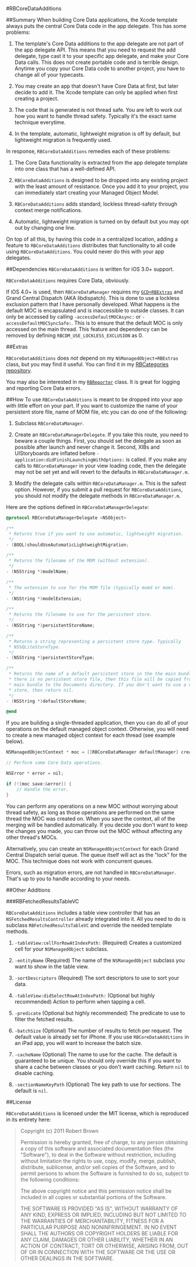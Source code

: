 #RBCoreDataAdditions

##Summary
When building Core Data applications, the Xcode template always puts the central Core Data code in the app delegate. This has some problems:

 1. The template's Core Data additions to the app delegate are not part of the app delegate API. This means that you need to request the add delegate, type cast it to your specific app delegate, and make your Core Data calls. This does not create portable code and is terrible design. Anytime you copy your Core Data code to another project, you have to change all of your typecasts. 
 
 2. You may create an app that doesn't have Core Data at first, but later decide to add it. The Xcode template can only be applied when first creating a project.
 
 3. The code that is generated is not thread safe. You are left to work out how you want to handle thread safety. Typically it's the exact same technique everytime. 
 
 4. In the template, automatic, lightweight migration is off by default, but lightweight migration is frequently used.
 
In response, `RBCoreDataAdditions` remedies each of these problems:

 1. The Core Data functionality is extracted from the app delegate template into one class that has a well-defined API.
 
 2. `RBCoreDataAdditions` is designed to be dropped into any existing project with the least amount of resistance. Once you add it to your project, you can immediately start creating your Managed Object Model. 
 
 3. `RBCoreDataAdditions` adds standard, lockless thread-safety through context merge notifications. 
 
 4. Automatic, lightweight migration is turned on by default but you may opt out by changing one line.

On top of all this, by having this code in a centralized location, adding a feature to `RBCoreDataAdditions` distributes that functionality to all code using `RBCoreDataAdditions`. You could never do this with your app delegates.

##Dependencies
`RBCoreDataAdditions` is written for iOS 3.0+ support.

`RBCoreDataAdditions` requires Core Data, obviously. 

If iOS 4.0+ is used, then `RBCoreDataManager` requires my [`GCD+RBExtras`][2] and Grand Central Dispatch (AKA libdispatch). This is done to use a lockless exclusion pattern that I have personally developed. What happens is the default MOC is encapsulated and is inaccessible to outside classes. It can only be accessed by calling `-accessDefaultMOCAsync:` or `-accessDefaultMOCSyncSafe:`. This is to ensure that the default MOC is only accessed on the main thread. This feature and dependency can be removed by defining `RBCDM_USE_LOCKLESS_EXCLUSION` as 0.

##Extras

`RBCoreDataAdditions` does *not* depend on my `NSManagedObject+RBExtras` class, but you may find it useful. You can find it in my [RBCategories repository][2]. 

You may also be interested in my [`RBReporter`][3] class. It is great for logging and reporting Core Data errors.

##How To use
`RBCoreDataAdditions` is meant to be dropped into your app with little effort on your part. If you want to customize the name of your persistent store file, name of MOM file, etc you can do one of the following: 

 1. Subclass `RBCoreDataManager`. 

 2. Create an `RBCoreDataManagerDelegate`. If you take this route, you need to beware a couple things. First, you should set the delegate as soon as possible after launch and never change it. Second, XIBs and UIStoryboards are inflated before `-application:didFinishLaunchingWithOptions:` is called. If you make any calls to `RBCoreDataManager` in your view loading code, then the delegate may not be set yet and will revert to the defaults in `RBCoreDataManager.m`.
 
 3. Modify the delegate calls within `RBCoreDataManager.m`. This is the safest option. However, if you submit a pull request for `RBCoreDataAdditions`, you should not modify the delegate methods in `RBCoreDataManager.m`.
 
Here are the options defined in `RBCoreDataManagerDelegate`:

```objective-c
@protocol RBCoreDataManagerDelegate <NSObject>

/**
 * Returns true if you want to use automatic, lightweight migration.
 */
- (BOOL)shouldUseAutomaticLightweightMigration;

/**
 * Returns the filename of the MOM (without extension).
 */
- (NSString *)modelName;

/**
 * The extension to use for the MOM file (typically momd or mom).
 */
- (NSString *)modelExtension;

/**
 * Returns the filename to use for the persistent store.
 */
- (NSString *)persistentStoreName;

/**
 * Returns a string representing a persistent store type. Typically 
 * NSSQLiteStoreType.
 */
- (NSString *)persistentStoreType;

/**
 * Returns the name of a default persistent store in the the main bundle. If 
 * there is no persistent store file, then this file will be copied from the 
 * main bundle to the Documents directory. If you don't want to use a default 
 * store, then return nil.
 */
- (NSString *)defaultStoreName;

@end
```

If you are building a single-threaded application, then you can do all of your operations on the default managed object context. Otherwise, you will need to create a new managed object context for each thread (see example below).

```objective-c
NSManagedObjectContext * moc = [[RBCoreDataManager defaultManager] createMoc];

// Perform some Core Data operations.

NSError * error = nil;

if (![moc save:&error]) {
	// Handle the error.
}
```

You can perform any operations on a new MOC without worrying about thread safety, as long as those operations are performed on the same thread the MOC was created on. When you save the context, all of the merging will be handled automatically. If you decide you don't want to keep the changes you made, you can throw out the MOC without affecting any other thread's MOCs. 

Alternatively, you can create an `NSManagedObjectContext` for each Grand Central Dispatch serial queue. The queue itself will act as the "lock" for the MOC. This technique does not work with concurrent queues.

Errors, such as migration errors, are not handled in `RBCoreDataManager`. That's up to you to handle according to your needs. 

##Other Additions

###RBFetchedResultsTableVC

`RBCoreDataAdditions` includes a table view controller that has an `NSFetchedResultsController` already integrated into it. All you need to do is subclass `RBFetchedResultsTableVC` and override the needed template methods.

 1. `-tableView:cellForRowAtIndexPath:` (Required) Creates a customized cell for your `NSManagedObject` subclass.
 
 2. `-entityName` (Required) The name of the `NSManagedObject` subclass you want to show in the table view.
 
 3. `-sortDescriptors` (Required) The sort descriptors to use to sort your data.

 4. `-tableView:didSelectRowAtIndexPath:` (Optional but highly recommended) Action to perform when tapping a cell.
 
 5. `-predicate` (Optional but highly recommended) The predicate to use to filter the fetched results.
 
 6.  `-batchSize` (Optional) The number of results to fetch per request. The default value is already set for iPhone. If you use `RBCoreDataAdditions` in an iPad app, you will want to increase the batch size.
 
 7. `-cacheName` (Optional) The name to use for the cache. The default is guaranteed to be unique. You should only override this if you want to share a cache between classes or you don't want caching. Return `nil` to disable caching. 
 
 8. `-sectionNameKeyPath` (Optional) The key path to use for sections. The default is `nil`.

##License

`RBCoreDataAdditions` is licensed under the MIT license, which is reproduced in its entirety here:

>Copyright (c) 2011 Robert Brown
>
>Permission is hereby granted, free of charge, to any person obtaining a copy
>of this software and associated documentation files (the "Software"), to deal
>in the Software without restriction, including without limitation the rights
>to use, copy, modify, merge, publish, distribute, sublicense, and/or sell
>copies of the Software, and to permit persons to whom the Software is
>furnished to do so, subject to the following conditions:
>
>The above copyright notice and this permission notice shall be included in
>all copies or substantial portions of the Software.
>
>THE SOFTWARE IS PROVIDED "AS IS", WITHOUT WARRANTY OF ANY KIND, EXPRESS OR
>IMPLIED, INCLUDING BUT NOT LIMITED TO THE WARRANTIES OF MERCHANTABILITY,
>FITNESS FOR A PARTICULAR PURPOSE AND NONINFRINGEMENT. IN NO EVENT SHALL THE
>AUTHORS OR COPYRIGHT HOLDERS BE LIABLE FOR ANY CLAIM, DAMAGES OR OTHER
>LIABILITY, WHETHER IN AN ACTION OF CONTRACT, TORT OR OTHERWISE, ARISING FROM,
>OUT OF OR IN CONNECTION WITH THE SOFTWARE OR THE USE OR OTHER DEALINGS IN
>THE SOFTWARE.

  [2]: https://github.com/rob-brown/RBCategories
  [3]: https://github.com/rob-brown/RBBugReporter